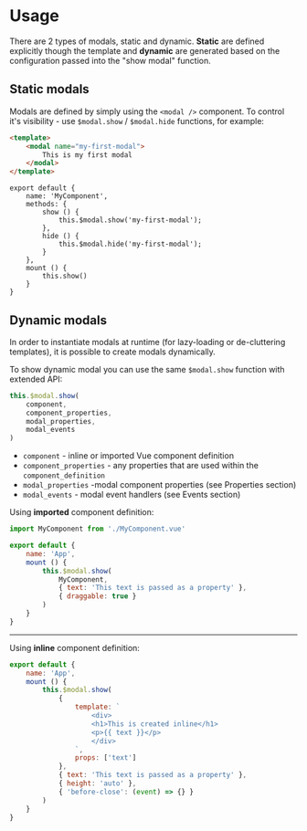 # Usage

There are 2 types of modals, static and dynamic. **Static** are defined explicitly though the template and **dynamic** are generated based on the configuration passed into the "show modal" function.

## Static modals

Modals are defined by simply using the `<modal />` component. To control it's visibility - use `$modal.show` / `$modal.hide` functions, for example:

```html
<template>
    <modal name="my-first-modal">
        This is my first modal
    </modal>
</template>
```
```js{5,8}
export default {
    name: 'MyComponent',
    methods: {
        show () {
            this.$modal.show('my-first-modal');
        },
        hide () {
            this.$modal.hide('my-first-modal');
        }
    },
    mount () {
        this.show()
    }
} 
```

## Dynamic modals

In order to instantiate modals at runtime (for lazy-loading or de-cluttering templates), it is possible to create modals dynamically.


To show dynamic modal you can use the same `$modal.show` function with extended API: 

```js
this.$modal.show(
    component, 
    component_properties, 
    modal_properties,
    modal_events
)
```

* `component` - inline or imported Vue component definition
* `component_properties` - any properties that are used within the `component_definition`
* `modal_properties` -modal component properties (see Properties section)
* `modal_events` - modal event handlers (see Events section)


Using **imported** component definition:

```js
import MyComponent from './MyComponent.vue'

export default {
    name: 'App',
    mount () {
        this.$modal.show(
            MyComponent, 
            { text: 'This text is passed as a property' }, 
            { draggable: true }
        )
    }
}
```

---

Using **inline** component definition:

```js
export default {
    name: 'App',
    mount () {
        this.$modal.show(
            {
                template: `
                    <div>
                    <h1>This is created inline</h1>
                    <p>{{ text }}</p>
                    </div>
                `,
                props: ['text']
            },
            { text: 'This text is passed as a property' },
            { height: 'auto' }, 
            { 'before-close': (event) => {} }
        )
    }
}
```

